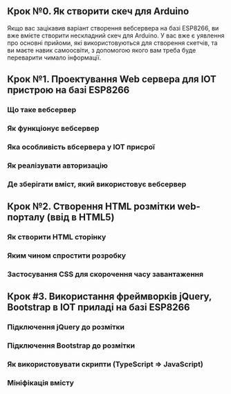 ## Крок №0. Як створити скеч для Arduino
Якщо вас зацікавив варіант створення вебсервера на базі ESP8266, ви вже вмієте створити нескладний скеч для Arduino. У вас вже є уявлення про основні прийоми, які використовуються для створення скетчів, та ви маєте навик самоосвіти, з допомогою якого вам треба буде переварити чимало інформації.



## Крок №1. Проектування Web сервера для IOT пристрою на базі ESP8266
### Що таке вебсервер
### Як функціонує вебсервер
### Яка особливість вбсервера у IOT присрої
### Як реалізувати авторизацію
### Де зберігати вміст, який використовує вебсервер

## Крок №2. Створення HTML розмітки web-порталу (ввід в HTML5)
### Як створити HTML сторінку
### Яким чином спростити розробку
### Застосування CSS для скорочення часу завантаження

## Крок #3. Використання фреймворків jQuery, Bootstrap в IOT приладі на базі ESP8266
### Підключення jQuery до розмітки
### Підключення Bootstrap до розмітки
### Як використовувати скрипти (TypeScript => JavaScript)
### Мініфікація вмісту
